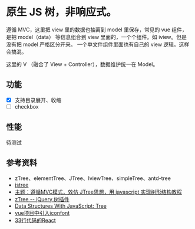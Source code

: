 # 原生 JS 树，非响应式。

遵循 MVC，这里把 view 里的数据也抽离到 model 里保存，常见的 vue 组件，是把 model（data） 等信息组合到 view 里面的，一个个组件。如 iview。但是没有把 model 严格区分开来。 一个单文件组件里面也有自己的 view 逻辑。这样会搞混。

这里的 V （融合了 View + Controller），数据维护统一在 Model。

## 功能

- [x] 支持目录展开、收缩
- [ ] checkbox

## 性能

待测试

<!-- 节点首次渲染 -->

## 参考资料

- zTree、elementTree、JTree、IviewTree、simpleTree、antd-tree
- [jstree](https://github.com/vakata/jstree)
- [主题：遵循MVC模式，效仿 JTree思想，用 javascript 实现树形结构教程](https://www.iteye.com/topic/214193)
- [zTree -- jQuery 树插件](http://www.treejs.cn/v3/main.php#_zTreeInfo)
- [Data Structures With JavaScript: Tree](https://code.tutsplus.com/articles/data-structures-with-javascript-tree--cms-23393)
- [vue项目中引入iconfont](https://juejin.im/post/5d25bca351882557d44c8a85#heading-10)
- [33行代码的React](https://mp.weixin.qq.com/s/pjCm2EBGlWlRo7U-Z-2kYg)